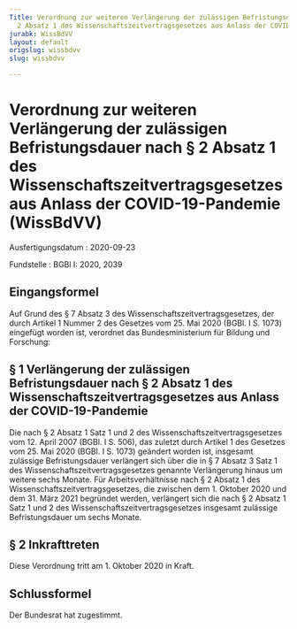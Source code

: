 ```yaml
---
Title: Verordnung zur weiteren Verlängerung der zulässigen Befristungsdauer nach §
  2 Absatz 1 des Wissenschaftszeitvertragsgesetzes aus Anlass der COVID-19-Pandemie
jurabk: WissBdVV
layout: default
origslug: wissbdvv
slug: wissbdvv

---
```


# Verordnung zur weiteren Verlängerung der zulässigen Befristungsdauer nach § 2 Absatz 1 des Wissenschaftszeitvertragsgesetzes aus Anlass der COVID-19-Pandemie (WissBdVV)

Ausfertigungsdatum
:   2020-09-23

Fundstelle
:   BGBl I: 2020, 2039


## Eingangsformel

Auf Grund des § 7 Absatz 3 des Wissenschaftszeitvertragsgesetzes, der
durch Artikel 1 Nummer 2 des Gesetzes vom 25. Mai 2020 (BGBl. I S.
1073) eingefügt worden ist, verordnet das Bundesministerium für
Bildung und Forschung:


## § 1 Verlängerung der zulässigen Befristungsdauer nach § 2 Absatz 1 des Wissenschaftszeitvertragsgesetzes aus Anlass der COVID-19-Pandemie

Die nach § 2 Absatz 1 Satz 1 und 2 des
Wissenschaftszeitvertragsgesetzes vom 12. April 2007 (BGBl. I S. 506),
das zuletzt durch Artikel 1 des Gesetzes vom 25. Mai 2020 (BGBl. I S.
1073) geändert worden ist, insgesamt zulässige Befristungsdauer
verlängert sich über die in § 7 Absatz 3 Satz 1 des
Wissenschaftszeitvertragsgesetzes genannte Verlängerung hinaus um
weitere sechs Monate. Für Arbeitsverhältnisse nach § 2 Absatz 1 des
Wissenschaftszeitvertragsgesetzes, die zwischen dem 1. Oktober 2020
und dem 31. März 2021 begründet werden, verlängert sich die nach § 2
Absatz 1 Satz 1 und 2 des Wissenschaftszeitvertragsgesetzes insgesamt
zulässige Befristungsdauer um sechs Monate.


## § 2 Inkrafttreten

Diese Verordnung tritt am 1. Oktober 2020 in Kraft.


## Schlussformel

Der Bundesrat hat zugestimmt.

